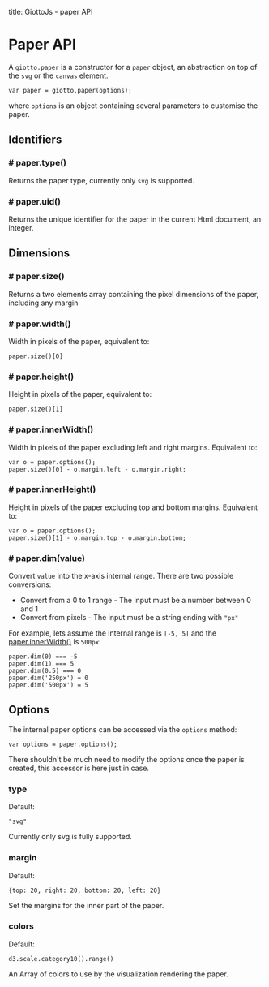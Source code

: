 title: GiottoJs - paper API

# Paper API

A ``giotto.paper`` is a constructor for a ``paper`` object, an abstraction
on top of the ``svg`` or the ``canvas`` element.

    var paper = giotto.paper(options);

where ``options`` is an object containing several parameters to customise the
paper.

## Identifiers

### # paper.type()

Returns the paper type, currently only ``svg`` is supported.

### # paper.uid()

Returns the unique identifier for the paper in the current Html document, an integer.

## Dimensions

### # paper.size()

Returns a two elements array containing the pixel dimensions of the paper, including any margin

### # paper.width()

Width in pixels of the paper, equivalent to:

    paper.size()[0]

### # paper.height()

Height in pixels of the paper, equivalent to:

    paper.size()[1]

### # paper.innerWidth()

Width in pixels of the paper excluding left and right margins. Equivalent to:

    var o = paper.options();
    paper.size()[0] - o.margin.left - o.margin.right;

### # paper.innerHeight()

Height in pixels of the paper excluding top and bottom margins. Equivalent to:

    var o = paper.options();
    paper.size()[1] - o.margin.top - o.margin.bottom;

### # paper.dim(value)

Convert ``value`` into the x-axis internal range. There are two possible conversions:

* Convert from a 0 to 1 range - The input must be a number between 0 and 1
* Convert from pixels - The input must be a string ending with ``"px"``

For example, lets assume the internal
range is ``[-5, 5]`` and the [paper.innerWidth()](#paperinnerwidth) is ``500px``:

    paper.dim(0) === -5
    paper.dim(1) === 5
    paper.dim(0.5) === 0
    paper.dim('250px') = 0
    paper.dim('500px') = 5




## Options

The internal paper options can be accessed via the ``options`` method:

    var options = paper.options();

There shouldn't be much need to modify the options once the paper is created,
this accessor is here just in case.

### type

Default:

    "svg"

Currently only svg is fully supported.

### margin

Default:

    {top: 20, right: 20, bottom: 20, left: 20}

Set the margins for the inner part of the paper.


### colors

Default:

    d3.scale.category10().range()

An Array of colors to use by the visualization rendering the paper.




